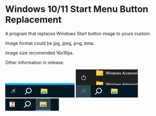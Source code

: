 # Windows 10/11 Start Menu Button Replacement
A program that replaces Windows Start button image to yours custom.

Image format could be jpg, jpeg, png, bmp.

Image size recomended 16x16px.

Other information in release.

<img src="Images/1.png">
<img src="Images/2.png">
<img src="Images/3.png">
